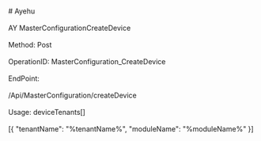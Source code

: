 <br>#     Ayehu</br>
<br>AY MasterConfigurationCreateDevice</br>
<br>Method: Post</br>
<br>OperationID: MasterConfiguration_CreateDevice</br>
<br>EndPoint:</br>
<br>/Api/MasterConfiguration/createDevice</br>
<br>Usage: deviceTenants[]</br>
<br>[{
  "tenantName": "%tenantName%",
  "moduleName": "%moduleName%"
}]</br>
